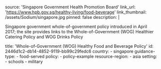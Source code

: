 source: 'Singapore Government Health Promotion Board'
link_url: 'https://www.hpb.gov.sg/healthy-living/food-beverage'
link_thumbnail: /assets/Sodium/singapore.jpg
pinned: false
description: |
  <p>Singapore government whole-of-government policy introduced in April 2017; the site provides links to the Whole-of-Government (WOG) Healthier Catering Policy and WOG Drinks Policy
  </p>
title: 'Whole-of-Government (WOG) Healthy Food and Beverage Policy'
id: 2446d1c2-db14-4852-9119-bb99c29fedc6
country:
  - singapore
guidance-type:
  - food-served
policy:
  - policy-example
resource-region:
  - asia
setting:
  - schools
  - military
